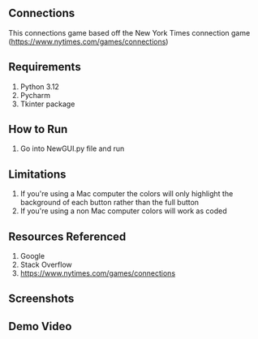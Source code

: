 

## Connections
This connections game based off the New York Times connection game
(https://www.nytimes.com/games/connections) 

## Requirements
1. Python 3.12
2. Pycharm
3. Tkinter package  

## How to Run
1. Go into NewGUI.py file and run

## Limitations
1. If you're using a Mac computer the colors will only highlight the background of each button rather than the full button
2. If you're using a non Mac computer colors will work as coded 

## Resources Referenced
1. Google
2. Stack Overflow 
3. https://www.nytimes.com/games/connections

## Screenshots


## Demo Video